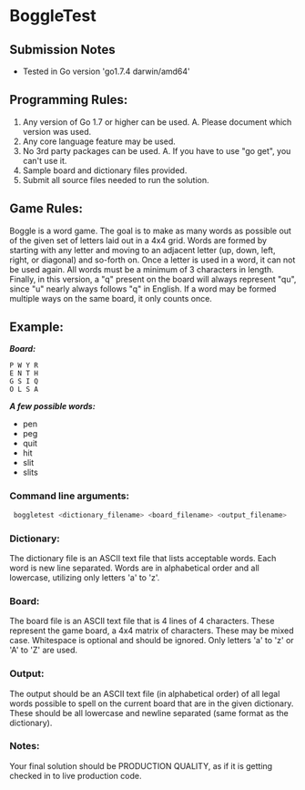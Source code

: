  
 
 
 # BoggleTest 
 
 ## Submission Notes
 - Tested in Go version 'go1.7.4 darwin/amd64'

 ## Programming Rules:
  1. Any version of Go 1.7 or higher can be used.
     A. Please document which version was used.
  2. Any core language feature may be used.
  3. No 3rd party packages can be used.
     A. If you have to use "go get", you can't use it.
  4. Sample board and dictionary files provided.
  5. Submit all source files needed to run the solution.

 ## Game Rules:
  Boggle is a word game.  The goal is to make as many words as possible
  out of the given set of letters laid out in a 4x4 grid.  Words are
  formed by starting with any letter and moving to an adjacent letter
  (up, down, left, right, or diagonal) and so-forth on.  Once a letter
  is used in a word, it can not be used again.  All words must be a
  minimum of 3 characters in length.  Finally, in this version, a "q"
  present on the board will always represent "qu", since "u" nearly always
  follows "q" in English.  If a word may be formed multiple ways on the same
  board, it only counts once.

## Example:

 ***Board:***
 ```
P W Y R
E N T H
G S I Q
O L S A
```

 ***A few possible words:***
   - pen
   - peg
   - quit
   - hit
   - slit
   - slits

 ### Command line arguments:
 ```bash
  boggletest <dictionary_filename> <board_filename> <output_filename>
 ```

 ### Dictionary:
  The dictionary file is an ASCII text file that lists acceptable words.  Each word is
  new line separated.  Words are in alphabetical order and all lowercase, utilizing
  only letters 'a' to 'z'.

 ### Board:
  The board file is an ASCII text file that is 4 lines of 4 characters.  These
  represent the game board, a 4x4 matrix of characters.  These may be mixed case.
  Whitespace is optional and should be ignored.  Only letters 'a' to 'z' or 'A'
  to 'Z' are used.

 ### Output:
  The output should be an ASCII text file (in alphabetical order) of all legal words
  possible to spell on the current board that are in the given dictionary.  These
  should be all lowercase and newline separated (same format as the dictionary).

 ### Notes:
  Your final solution should be PRODUCTION QUALITY, as if it is getting checked
  in to live production code.